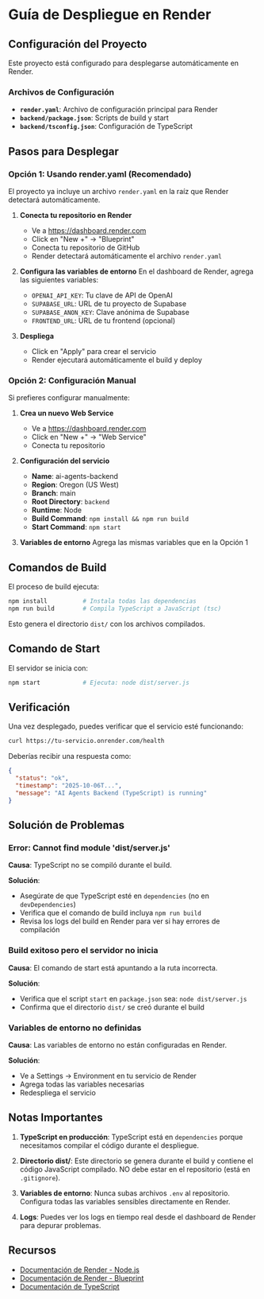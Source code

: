 # Guía de Despliegue en Render

## Configuración del Proyecto

Este proyecto está configurado para desplegarse automáticamente en Render.

### Archivos de Configuración

- **`render.yaml`**: Archivo de configuración principal para Render
- **`backend/package.json`**: Scripts de build y start
- **`backend/tsconfig.json`**: Configuración de TypeScript

## Pasos para Desplegar

### Opción 1: Usando render.yaml (Recomendado)

El proyecto ya incluye un archivo `render.yaml` en la raíz que Render detectará automáticamente.

1. **Conecta tu repositorio en Render**
   - Ve a https://dashboard.render.com
   - Click en "New +" → "Blueprint"
   - Conecta tu repositorio de GitHub
   - Render detectará automáticamente el archivo `render.yaml`

2. **Configura las variables de entorno**
   En el dashboard de Render, agrega las siguientes variables:
   - `OPENAI_API_KEY`: Tu clave de API de OpenAI
   - `SUPABASE_URL`: URL de tu proyecto de Supabase
   - `SUPABASE_ANON_KEY`: Clave anónima de Supabase
   - `FRONTEND_URL`: URL de tu frontend (opcional)

3. **Despliega**
   - Click en "Apply" para crear el servicio
   - Render ejecutará automáticamente el build y deploy

### Opción 2: Configuración Manual

Si prefieres configurar manualmente:

1. **Crea un nuevo Web Service**
   - Ve a https://dashboard.render.com
   - Click en "New +" → "Web Service"
   - Conecta tu repositorio

2. **Configuración del servicio**
   - **Name**: ai-agents-backend
   - **Region**: Oregon (US West)
   - **Branch**: main
   - **Root Directory**: `backend`
   - **Runtime**: Node
   - **Build Command**: `npm install && npm run build`
   - **Start Command**: `npm start`

3. **Variables de entorno**
   Agrega las mismas variables que en la Opción 1

## Comandos de Build

El proceso de build ejecuta:

```bash
npm install          # Instala todas las dependencias
npm run build        # Compila TypeScript a JavaScript (tsc)
```

Esto genera el directorio `dist/` con los archivos compilados.

## Comando de Start

El servidor se inicia con:

```bash
npm start            # Ejecuta: node dist/server.js
```

## Verificación

Una vez desplegado, puedes verificar que el servicio esté funcionando:

```bash
curl https://tu-servicio.onrender.com/health
```

Deberías recibir una respuesta como:

```json
{
  "status": "ok",
  "timestamp": "2025-10-06T...",
  "message": "AI Agents Backend (TypeScript) is running"
}
```

## Solución de Problemas

### Error: Cannot find module 'dist/server.js'

**Causa**: TypeScript no se compiló durante el build.

**Solución**: 
- Asegúrate de que TypeScript esté en `dependencies` (no en `devDependencies`)
- Verifica que el comando de build incluya `npm run build`
- Revisa los logs del build en Render para ver si hay errores de compilación

### Build exitoso pero el servidor no inicia

**Causa**: El comando de start está apuntando a la ruta incorrecta.

**Solución**:
- Verifica que el script `start` en `package.json` sea: `node dist/server.js`
- Confirma que el directorio `dist/` se creó durante el build

### Variables de entorno no definidas

**Causa**: Las variables de entorno no están configuradas en Render.

**Solución**:
- Ve a Settings → Environment en tu servicio de Render
- Agrega todas las variables necesarias
- Redespliega el servicio

## Notas Importantes

1. **TypeScript en producción**: TypeScript está en `dependencies` porque necesitamos compilar el código durante el despliegue.

2. **Directorio dist/**: Este directorio se genera durante el build y contiene el código JavaScript compilado. NO debe estar en el repositorio (está en `.gitignore`).

3. **Variables de entorno**: Nunca subas archivos `.env` al repositorio. Configura todas las variables sensibles directamente en Render.

4. **Logs**: Puedes ver los logs en tiempo real desde el dashboard de Render para depurar problemas.

## Recursos

- [Documentación de Render - Node.js](https://render.com/docs/deploy-node-express-app)
- [Documentación de Render - Blueprint](https://render.com/docs/infrastructure-as-code)
- [Documentación de TypeScript](https://www.typescriptlang.org/docs/)

